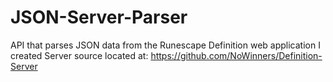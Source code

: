 JSON-Server-Parser
==================

API that parses JSON data from the Runescape Definition web application I created
Server source located at: https://github.com/NoWinners/Definition-Server
